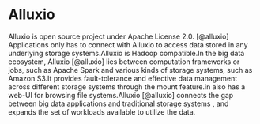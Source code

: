 Alluxio
=======

Alluxio is open source project under Apache License 2.0. [@alluxio]
Applications only has to connect with Alluxio to access data stored in
any underlying storage systems.Alluxio is Hadoop compatible.In the big
data ecosystem, Alluxio [@alluxio] lies between computation frameworks
or jobs, such as Apache Spark and various kinds of storage systems, such
as Amazon S3.It provides fault-tolerance and effective data management
across different storage systems through the mount feature.in also has a
web-UI for browsing file systems.Alluxio [@alluxio] connects the gap
between big data applications and traditional storage systems , and
expands the set of workloads available to utilize the data.
